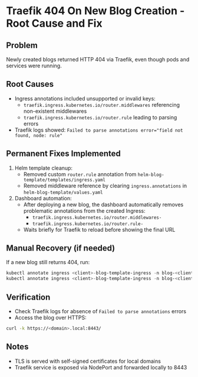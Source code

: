 # Traefik 404 On New Blog Creation - Root Cause and Fix

## Problem
Newly created blogs returned HTTP 404 via Traefik, even though pods and services were running.

## Root Causes
- Ingress annotations included unsupported or invalid keys:
  - `traefik.ingress.kubernetes.io/router.middlewares` referencing non-existent middlewares
  - `traefik.ingress.kubernetes.io/router.rule` leading to parsing errors
- Traefik logs showed: `Failed to parse annotations error="field not found, node: rule"`

## Permanent Fixes Implemented
1. Helm template cleanup:
   - Removed custom `router.rule` annotation from `helm-blog-template/templates/ingress.yaml`
   - Removed middleware reference by clearing `ingress.annotations` in `helm-blog-template/values.yaml`
2. Dashboard automation:
   - After deploying a new blog, the dashboard automatically removes problematic annotations from the created Ingress:
     - `traefik.ingress.kubernetes.io/router.middlewares-`
     - `traefik.ingress.kubernetes.io/router.rule-`
   - Waits briefly for Traefik to reload before showing the final URL

## Manual Recovery (if needed)
If a new blog still returns 404, run:
```powershell
kubectl annotate ingress <client>-blog-template-ingress -n blog-<client>-dev traefik.ingress.kubernetes.io/router.middlewares- --overwrite
kubectl annotate ingress <client>-blog-template-ingress -n blog-<client>-dev traefik.ingress.kubernetes.io/router.rule- --overwrite
```

## Verification
- Check Traefik logs for absence of `Failed to parse annotations` errors
- Access the blog over HTTPS:
```bash
curl -k https://<domain>.local:8443/
```

## Notes
- TLS is served with self-signed certificates for local domains
- Traefik service is exposed via NodePort and forwarded locally to 8443
